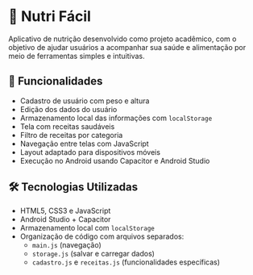 # 🍎 Nutri Fácil

Aplicativo de nutrição desenvolvido como projeto acadêmico, com o objetivo de ajudar usuários a acompanhar sua saúde e alimentação por meio de ferramentas simples e intuitivas.

## 📱 Funcionalidades

- Cadastro de usuário com peso e altura
- Edição dos dados do usuário
- Armazenamento local das informações com `localStorage`
- Tela com receitas saudáveis
- Filtro de receitas por categoria
- Navegação entre telas com JavaScript
- Layout adaptado para dispositivos móveis
- Execução no Android usando Capacitor e Android Studio

## 🛠️ Tecnologias Utilizadas

- HTML5, CSS3 e JavaScript
- Android Studio + Capacitor
- Armazenamento local com `localStorage`
- Organização de código com arquivos separados:
  - `main.js` (navegação)
  - `storage.js` (salvar e carregar dados)
  - `cadastro.js` e `receitas.js` (funcionalidades específicas)
